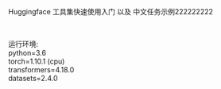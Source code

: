 Huggingface 工具集快速使用入门 以及 中文任务示例222222222

<br>

运行环境:
<br>
python=3.6
<br>
torch=1.10.1 (cpu)
<br>
transformers=4.18.0
<br>
datasets=2.4.0
